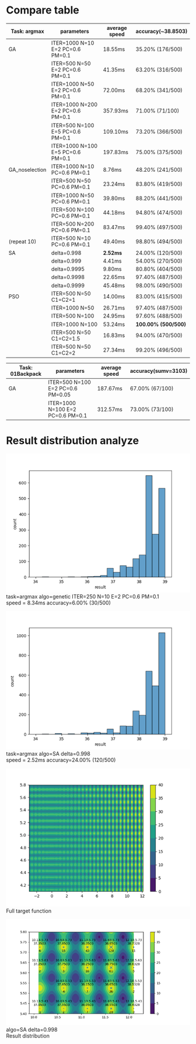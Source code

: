 # Compare table
|Task: argmax|parameters|average speed|accuracy(~38.8503)|
|---|---|---|---|
|GA|ITER=1000 N=10 E=2 PC=0.6 PM=0.1|18.55ms|35.20% (176/500)|
||ITER=500 N=50 E=2 PC=0.6 PM=0.1|41.35ms|63.20% (316/500)|
||ITER=1000 N=50 E=2 PC=0.6 PM=0.1|72.00ms|68.20% (341/500)|
||ITER=1000 N=200 E=2 PC=0.6 PM=0.1|357.93ms|71.00% (71/100)|
||ITER=500 N=100 E=5 PC=0.6 PM=0.1|109.10ms|73.20% (366/500)|
||ITER=1000 N=100 E=5 PC=0.6 PM=0.1|197.83ms|75.00% (375/500)|
|GA_noselection|ITER=1000 N=10 PC=0.6 PM=0.1|8.76ms|48.20% (241/500)|
||ITER=500 N=50 PC=0.6 PM=0.1|23.24ms|83.80% (419/500)|
||ITER=1000 N=50 PC=0.6 PM=0.1|39.80ms|88.20% (441/500)|
||ITER=500 N=100 PC=0.6 PM=0.1|44.18ms|94.80% (474/500)|
||ITER=500 N=200 PC=0.6 PM=0.1|83.47ms|99.40% (497/500)|
|(repeat 10)|ITER=500 N=10 PC=0.6 PM=0.1|49.40ms|98.80% (494/500)|
|SA|delta=0.998|**2.52ms**|24.00% (120/500)|
||delta=0.999|4.41ms|54.00% (270/500)|
||delta=0.9995|9.80ms|80.80% (404/500)|
||delta=0.9998|22.65ms|97.40% (487/500)|
||delta=0.9999|45.48ms|98.00% (490/500)|
|PSO|ITER=500 N=50 C1=C2=1|14.00ms|83.00% (415/500)|
||ITER=1000 N=50|26.71ms|97.40% (487/500)|
||ITER=500 N=100|24.95ms|97.60% (488/500)|
||ITER=1000 N=100|53.24ms|**100.00% (500/500)**|
||ITER=500 N=50 C1=C2=1.5|16.83ms|94.00% (470/500)|
||ITER=500 N=50 C1=C2=2|27.34ms|99.20% (496/500)|

|Task: 01Backpack|parameters|average speed|accuracy(sumv=3103)|
|---|---|---|---|
|GA|ITER=500 N=100 E=2 PC=0.6 PM=0.05|187.67ms|67.00% (67/100)|
||ITER=1000 N=100 E=2 PC=0.6 PM=0.1|312.57ms|73.00% (73/100)|

# Result distribution analyze
![image: genetic_sample](argmax_genetic_sample.png)  
task=argmax algo=genetic  ITER=250 N=10 E=2 PC=0.6 PM=0.1  
speed = 8.34ms  accuracy=6.00% (30/500)

![image: SA_sample](argmax_SA_sample.png)  
task=argmax algo=SA  delta=0.998  
speed = 2.52ms  accuracy=24.00% (120/500)

![image: target function](argmax_func_full.png)  
Full target function

![image: algo=SA delta=0.998](argmax_func_distribution.png)  
algo=SA delta=0.998  
Result distribution